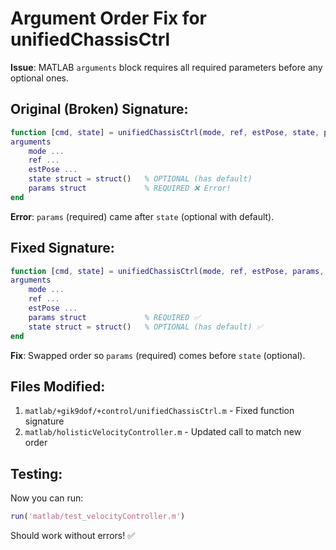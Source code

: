 # Argument Order Fix for unifiedChassisCtrl

**Issue**: MATLAB `arguments` block requires all required parameters before any optional ones.

## Original (Broken) Signature:
```matlab
function [cmd, state] = unifiedChassisCtrl(mode, ref, estPose, state, params)
arguments
    mode ...
    ref ...
    estPose ...
    state struct = struct()   % OPTIONAL (has default)
    params struct             % REQUIRED ❌ Error!
end
```

**Error**: `params` (required) came after `state` (optional with default).

## Fixed Signature:
```matlab
function [cmd, state] = unifiedChassisCtrl(mode, ref, estPose, params, state)
arguments
    mode ...
    ref ...
    estPose ...
    params struct             % REQUIRED ✅
    state struct = struct()   % OPTIONAL (has default) ✅
end
```

**Fix**: Swapped order so `params` (required) comes before `state` (optional).

## Files Modified:
1. `matlab/+gik9dof/+control/unifiedChassisCtrl.m` - Fixed function signature
2. `matlab/holisticVelocityController.m` - Updated call to match new order

## Testing:
Now you can run:
```matlab
run('matlab/test_velocityController.m')
```

Should work without errors! ✅

